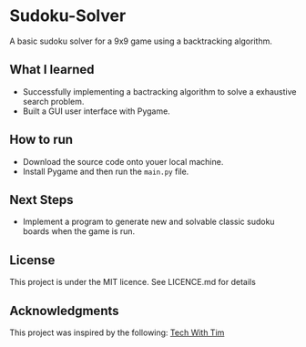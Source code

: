 # Sudoku-Solver
A basic sudoku solver for a 9x9 game using a backtracking algorithm.
## What I learned
- Successfully implementing a bactracking algorithm to solve a exhaustive search problem.
- Built a GUI user interface with Pygame.

## How to run
- Download the source code onto youer local machine.
- Install Pygame and then run the `main.py` file.

## Next Steps
- Implement a program to generate new and solvable classic sudoku boards when the game is run.

## License
This project is under the MIT licence. See LICENCE.md for details

## Acknowledgments
This project was inspired by the following:
[Tech With Tim](https://www.techwithtim.net/tutorials/python-programming/sudoku-solver-backtracking/)

